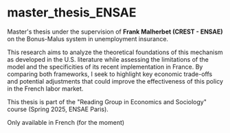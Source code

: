 # master_thesis_ENSAE


Master's thesis under the supervision of **Frank Malherbet (CREST - ENSAE)** on the Bonus-Malus system in unemployment insurance. 

This research aims to analyze the theoretical foundations of this mechanism as developed in the U.S. literature while assessing the limitations of the model and the specificities of its recent implementation in France. By comparing both frameworks, I seek to highlight key economic trade-offs and potential adjustments that could improve the effectiveness of this policy in the French labor market.

This thesis is part of the "Reading Group in Economics and Sociology" course (Spring 2025, ENSAE Paris). 

Only available in French (for the moment)
